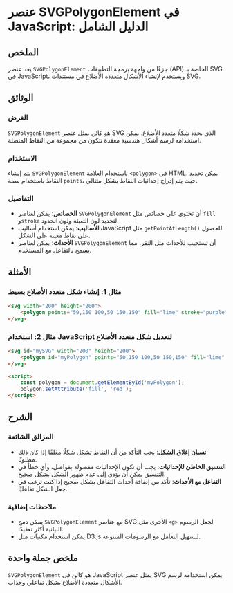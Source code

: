 <!--
Meta Description: # عنصر SVGPolygonElement في JavaScript: الدليل الشامل ## الملخص يعد عنصر `SVGPolygonElement` جزءًا من واجهة برمجة التطبيقات (API) الخاصة بـ SVG في Jav...
Meta Keywords: svg, يمكن, svgpolygonelement, 150, javascript
-->

# عنصر SVGPolygonElement في JavaScript: الدليل الشامل

## الملخص
يعد عنصر `SVGPolygonElement` جزءًا من واجهة برمجة التطبيقات (API) الخاصة بـ SVG في JavaScript، ويستخدم لإنشاء الأشكال متعددة الأضلاع في مستندات SVG.

## الوثائق
### الغرض
`SVGPolygonElement` هو كائن يمثل عنصر SVG الذي يحدد شكلًا متعدد الأضلاع. يمكن استخدامه لرسم أشكال هندسية معقدة تتكون من مجموعة من النقاط المتصلة.

### الاستخدام
يتم إنشاء `SVGPolygonElement` باستخدام العلامة `<polygon>` في HTML. يمكن تحديد النقاط باستخدام سمة `points`، حيث يتم إدراج إحداثيات النقاط بشكل متتالي.

### التفاصيل
- **الخصائص**: يمكن لعناصر `SVGPolygonElement` أن تحتوي على خصائص مثل `fill` و`stroke` لتحديد لون التعبئة ولون الحدود.
- **الأساليب**: يمكن استخدام أساليب JavaScript مثل `getPointAtLength()` للحصول على نقاط معينة على الشكل.
- **الأحداث**: يمكن لعناصر `SVGPolygonElement` أن تستجيب للأحداث مثل النقر، مما يسمح بالتفاعل مع المستخدم.

## الأمثلة
### مثال 1: إنشاء شكل متعدد الأضلاع بسيط
```html
<svg width="200" height="200">
    <polygon points="50,150 100,50 150,150" fill="lime" stroke="purple" stroke-width="1" />
</svg>
```
### مثال 2: استخدام JavaScript لتعديل شكل متعدد الأضلاع
```html
<svg id="mySVG" width="200" height="200">
    <polygon id="myPolygon" points="50,150 100,50 150,150" fill="lime" />
</svg>

<script>
    const polygon = document.getElementById('myPolygon');
    polygon.setAttribute('fill', 'red');
</script>
```

## الشرح
### المزالق الشائعة
- **نسيان إغلاق الشكل**: يجب التأكد من أن النقاط تشكل شكلًا مغلقًا إذا كان ذلك مطلوبًا. 
- **التنسيق الخاطئ للإحداثيات**: يجب أن تكون الإحداثيات مفصولة بفواصل، وأي خطأ في التنسيق يمكن أن يؤدي إلى عدم ظهور الشكل بشكل صحيح.
- **التفاعل مع الأحداث**: تأكد من إضافة أحداث التفاعل بشكل صحيح إذا كنت ترغب في جعل الشكل تفاعليًا.

### ملاحظات إضافية
- يمكن دمج `SVGPolygonElement` مع عناصر SVG الأخرى مثل `<g>` لجعل الرسوم البيانية أكثر تعقيدًا.
- يمكن استخدام مكتبات مثل D3.js لتسهيل التعامل مع الرسومات المتنوعة.

## ملخص جملة واحدة
`SVGPolygonElement` هو كائن في JavaScript يمثل عنصر SVG يمكن استخدامه لرسم الأشكال متعددة الأضلاع بشكل تفاعلي وجذاب.